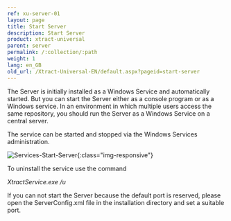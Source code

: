 ```yaml
---
ref: xu-server-01
layout: page
title: Start Server
description: Start Server
product: xtract-universal
parent: server
permalink: /:collection/:path
weight: 1
lang: en_GB
old_url: /Xtract-Universal-EN/default.aspx?pageid=start-server
---
```


The Server is initially installed as a Windows Service and automatically started. But you can start the Server either as a console program or as a Windows service. In an environment in which multiple users access the same repository, you should run the Server as a Windows Service on a central server.

The service can be started and stopped via the Windows Services administration. 

![Services-Start-Server](/img/content/Services-Start-Server.jpg){:class="img-responsive"}

To uninstall the service use the command 

*XtractService.exe /u*  

If you can not start the Server because the default port is reserved, please open the ServerConfig.xml file in the installation directory and set a suitable port.